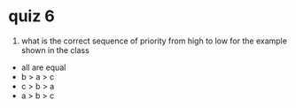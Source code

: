# quiz 6

1.  what is the correct sequence of priority from high to low for the example shown in the class

-  all are equal
-  b > a > c
-  c > b > a
-  a > b > c
